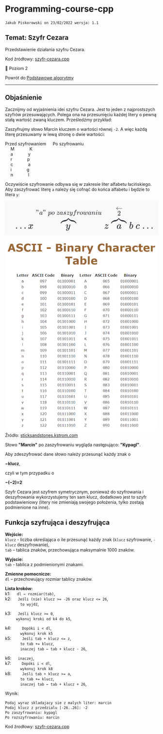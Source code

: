 # Programming-course-cpp

`Jakub Piskorowski on 23/02/2022 wersja: 1.1`

## Temat: Szyfr Cezara

Przedstawienie działania szyfru Cezara.

Kod źródłowy:
[szyfr-cezara.cpp](szyfr-cezara.cpp)

&#x1F4D7; Poziom 2

Powrót do [Podstawowe algorytmy](/2-algorytmika/2-2-podstawowe-algorytmy/README.md)

---

## Objaśnienie

Zacznijmy od wyjaśnienia idei szyfru Cezara. Jest to jeden z najprostszych szyfrów przesuwających. Polega ona na przesunięciu każdej litery o pewną stałą wartość zwaną kluczem. Prześledźmy przykład:

Zaszyfrujmy słowo Marcin kluczem o wartości równej `-2`. A więc każdą literę przesuwamy w lewą stronę o dwie wartości:

Przed szyfrowaniem &emsp; Po szyfrowaniu \
&emsp; M &emsp;&emsp;&emsp; K \
&emsp; a &emsp;&emsp;&emsp; y \
&emsp; r &emsp;&emsp;&emsp; p \
&emsp; c &emsp;&emsp;&emsp; a \
&emsp; i &emsp;&emsp;&emsp; g \
&emsp; n &emsp;&emsp;&emsp; l

Oczywiście szyfrowanie odbywa się w zakresie liter alfabetu łacińskiego. Aby zaszyfrować literę `a` należy się cofnąć do końca alfabetu i będzie to litera `y`:

![Powrót do początku](img/backToBegin.PNG)

![Litery w kodzie ASCII](img/ascii-letter.PNG)
Źródło: [sticksandstones.kstrom.com](http://sticksandstones.kstrom.com/appen.html)

Słowo **"Marcin"** po zaszyfrowaniu wygląda następująco: **"Kypagl"**.

Aby zdeszyfrować dane słowo należy przesunąć każdy znak o

**−klucz**,

czyli w tym przypadku o

**−(−2)=2**

Szyfr Cezara jest szyfrem symetrycznym, ponieważ do szyfrowania i deszyfrowania wykorzystujemy ten sam klucz, dodatkowo jest to szyfr podstawieniowy (litery nie zmieniają swojego położenia, tylko zostają podmienione na inne).

## Funkcja szyfrująca i deszyfrująca

**Wejście:** \
`klucz` - liczba określająca o ile przesunąć każdy znak (`klucz` szyfrowanie, `-klucz` deszyfrowanie), \
`tab` – tablica znaków, przechowująca maksymalnie 1000 znaków.

**Wyjscie:** \
`tab` - tablica z podmienionymi znakami.

**Zmienne pomocnicze:** \
`dl` – przechowujący rozmiar tablicy znaków.

**Lista kroków:** \
k1: &emsp; `dl ← rozmiar(tab)`, \
k2: &emsp; `Jeśli (nie) klucz >= -26 oraz klucz <= 26`, \
&emsp; &emsp;&emsp; `to wyjdź`,

k3: &emsp; `Jeśli klucz >= 0`, \
&emsp; &emsp; `wykonuj kroki od k4 do k5`,

k4: &emsp;&emsp; `Dopóki i < dl`, \
&emsp; &emsp;&emsp; `wykonuj krok k5` \
k5: &emsp;&emsp; `Jeśli tab + klucz <= z`, \
&emsp; &emsp;&emsp; `to tab += klucz`, \
&emsp; &emsp;&emsp; `inaczej tab ← tab + klucz - 26`,

k6: &emsp; `inaczej`, \
k7: &emsp;&emsp; `Dopóki i < dl`, \
&emsp; &emsp;&emsp; `wykonuj krok k8` \
k8: &emsp;&emsp; `Jeśli tab + klucz >= a`, \
&emsp; &emsp;&emsp; `to tab += klucz`, \
&emsp; &emsp;&emsp; `inaczej tab ← tab + klucz + 26`,

Wynik:

```text
Podaj wyraz skladajacy sie z malych liter: marcin
Podaj klucz z przedzialu [-26..26]: -2
Po zaszyfrowaniu: kypagl
Po rozszyfrowaniu: marcin
```

Kod źrodłowy: [szyfr-cezara.cpp](szyfr-cezara.cpp)

<!--Źródło: [algorytm.edu.pl](http://www.algorytm.edu.pl/algorytmy-maturalne/szyfr-cezara.html) -->
